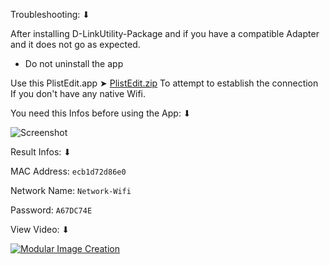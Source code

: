 Troubleshooting: ⬇︎

After installing D-LinkUtility-Package and if you have a compatible Adapter and it does not go as expected.
- Do not uninstall the app

Use this PlistEdit.app ➤ [PlistEdit.zip](https://github.com/chris1111/D-LinkUtility-Package/raw/main/Files%20Troubleshooting/PlistEdit.zip) To attempt to establish the connection If you don't have any native Wifi.

You need this Infos before using the App: ⬇︎


![Screenshot](https://github.com/chris1111/D-LinkUtility-Package/assets/6248794/e625d41c-3652-4a90-bf51-eb833b8a0a4b)


Result Infos: ⬇︎

MAC Address:
`ecb1d72d86e0`

Network Name:
`Network-Wifi`

Password:
`A67DC74E`

View Video: ⬇︎

[![Modular Image Creation](https://github.com/chris1111/D-LinkUtility-Package/blob/main/Files%20Troubleshooting/Troubleshooting.png)](https://youtu.be/WvrGhCJda2c)
